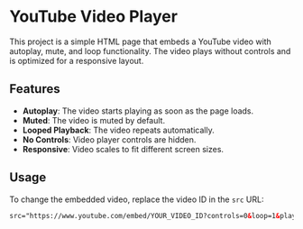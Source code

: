 # YouTube Video Player

This project is a simple HTML page that embeds a YouTube video with autoplay, mute, and loop functionality. The video plays without controls and is optimized for a responsive layout.

## Features
- **Autoplay**: The video starts playing as soon as the page loads.
- **Muted**: The video is muted by default.
- **Looped Playback**: The video repeats automatically.
- **No Controls**: Video player controls are hidden.
- **Responsive**: Video scales to fit different screen sizes.

## Usage
To change the embedded video, replace the video ID in the `src` URL:
```html
src="https://www.youtube.com/embed/YOUR_VIDEO_ID?controls=0&loop=1&playlist=YOUR_VIDEO_ID&mute=1&autoplay=1"
